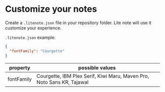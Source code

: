 # Customize your notes

Create a `.litenote.json` file in your repository folder. Lite note will use it customize your experience.

`.litenote.json` example:

```json
{
  "fontFamily": "Courgette"
}
```

| property   | possible values                                                        |
| ---------- | ---------------------------------------------------------------------- |
| fontFamily | Courgette, IBM Plex Serif, Kiwi Maru, Maven Pro, Noto Sans KR, Tajawal |
